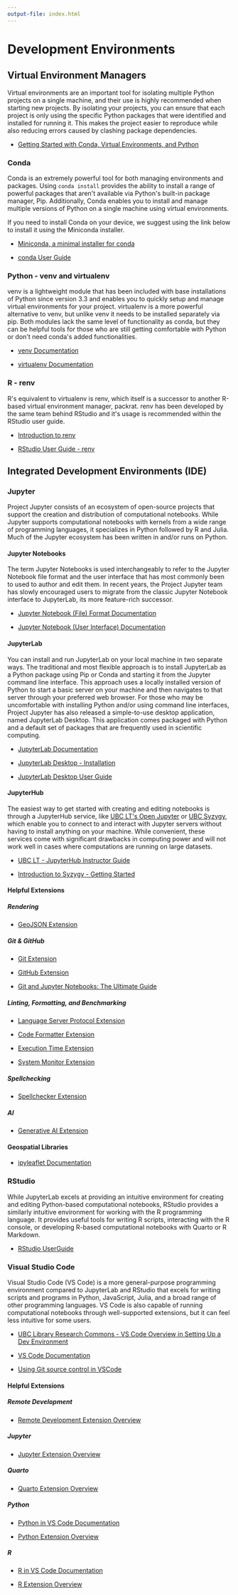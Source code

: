 ```yaml
---
output-file: index.html
---
```


# Development Environments

## Virtual Environment Managers

Virtual environments are an important tool for isolating multiple Python
projects on a single machine, and their use is highly recommended when starting
new projects. By isolating your projects, you can ensure that each project is
only using the specific Python packages that were identified and installed for
running it. This makes the project easier to reproduce while also reducing
errors caused by clashing package dependencies.

- [Getting Started with Conda, Virtual Environments, and Python](https://UBC-Geography.github.io/development-environments/conda-getting-started)

### Conda

Conda is an extremely powerful tool for both managing environments and packages.
Using `conda install` provides the ability to install a range of powerful
packages that aren't available via Python's built-in package manager, Pip.
Additionally, Conda enables you to install and manage multiple versions of
Python on a single machine using virtual environments.

If you need to install Conda on your device, we suggest using the link below to
install it using the Miniconda installer.

- [Miniconda, a minimal installer for conda](https://docs.conda.io/en/latest/miniconda.html)

- [conda User Guide](https://docs.conda.io/projects/conda/en/stable/user-guide/index.html)

### Python - venv and virtualenv

venv is a lightweight module that has been included with base installations of
Python since version 3.3 and enables you to quickly setup and manage virtual
environments for your project. virtualenv is a more powerful alternative to
venv, but unlike venv it needs to be installed separately via pip. Both modules
lack the same level of functionality as conda, but they can be helpful tools for
those who are still getting comfortable with Python or don't need conda's added
functionalities.

- [venv Documentation](https://docs.python.org/3/library/venv.html)

- [virtualenv Documentation](https://virtualenv.pypa.io/en/latest/)

### R - renv

R's equivalent to virtualenv is renv, which itself is a successor to another
R-based virtual environment manager, packrat. renv has been developed by the
same team behind RStudio and it's usage is recommended within the RStudio user
guide.

- [Introduction to renv](https://rstudio.github.io/renv/articles/renv.html)

- [RStudio User Guide - renv](https://docs.posit.co/ide/user/ide/guide/environments/r/renv.html)

## Integrated Development Environments (IDE)

### Jupyter

Project Jupyter consists of an ecosystem of open-source projects that support
the creation and distribution of computational notebooks. While Jupyter supports
computational notebooks with kernels from a wide range of programming languages,
it specializes in Python followed by R and Julia. Much of the Jupyter ecosystem
has been written in and/or runs on Python.

#### Jupyter Notebooks

The term Jupyter Notebooks is used interchangeably to refer to the Jupyter
Notebook file format and the user interface that has most commonly been to used
to author and edit them. In recent years, the Project Jupyter team has slowly
encouraged users to migrate from the classic Jupyter Notebook interface to
JupyterLab, its more feature-rich successor.

- [Jupyter Notebook (File) Format Documentation](https://nbformat.readthedocs.io/en/latest/index.html)

- [Jupyter Notebook (User Interface) Documentation](https://jupyter-notebook.readthedocs.io/en/latest/index.html)

#### JupyterLab

You can install and run JupyterLab on your local machine in two separate ways.
The traditional and most flexible approach is to install JupyterLab as a Python
package using Pip or Conda and starting it from the Jupyter command line
interface. This approach uses a locally installed version of Python to start a
basic server on your machine and then navigates to that server through your
preferred web browser. For those who may be uncomfortable with installing Python
and/or using command line interfaces, Project Jupyter has also released a
simple-to-use desktop application, named JupyterLab Desktop. This application
comes packaged with Python and a default set of packages that are frequently
used in scientific computing.

- [JupyterLab Documentation](https://jupyterlab.readthedocs.io/en/latest/index.html)

- [JupyterLab Desktop - Installation](https://github.com/jupyterlab/jupyterlab-desktop#installation)

- [JupyterLab Desktop User Guide](https://github.com/jupyterlab/jupyterlab-desktop/blob/master/user-guide.md)

#### JupyterHub

The easiest way to get started with creating and editing notebooks is through a
JupyterHub service, like [UBC LT's Open Jupyter](https://open.jupyter.ubc.ca/)
or [UBC Syzygy](https://ubc.syzygy.ca/), which enable you to connect to and
interact with Jupyter servers without having to install anything on your
machine. While convenient, these services come with significant drawbacks in
computing power and will not work well in cases where computations are running
on large datasets.

- [UBC LT - JupyterHub Instructor Guide](https://lthub.ubc.ca/guides/jupyterhub-instructor-guide/)

- [Introduction to Syzygy - Getting Started](https://intro.syzygy.ca/getting-started/)

#### Helpful Extensions

##### Rendering

- [GeoJSON Extension](https://github.com/jupyterlab/jupyter-renderers/tree/master/packages/geojson-extension#jupyterlab-geojson)

##### Git & GitHub

- [Git Extension](https://github.com/jupyterlab/jupyterlab-git)

- [GitHub Extension](https://github.com/jupyterlab/jupyterlab-github#jupyterlab-github)

- [Git and Jupyter Notebooks: The Ultimate Guide](https://www.reviewnb.com/git-jupyter-notebook-ultimate-guide)

##### Linting, Formatting, and Benchmarking

- [Language Server Protocol Extension](https://github.com/krassowski/jupyterlab-lsp#installation)

- [Code Formatter Extension](https://jupyterlab-code-formatter.readthedocs.io/)

- [Execution Time Extension](https://github.com/deshaw/jupyterlab-execute-time#jupyterlab-execute-time)

- [System Monitor Extension](https://github.com/jtpio/jupyterlab-system-monitor#jupyterlab-system-monitor)

##### Spellchecking

- [Spellchecker Extension](https://github.com/jupyterlab-contrib/spellchecker#jupyterlab-spellchecker)

##### AI

- [Generative AI Extension](https://github.com/jupyterlab/jupyter-ai)

#### Geospatial Libraries

- [ipyleaflet Documentation](https://ipyleaflet.readthedocs.io/en/latest/index.html)

### RStudio

While JupyterLab excels at providing an intuitive environment for creating and
editing Python-based computational notebooks, RStudio provides a similarly
intuitive environment for working with the R programming language. It provides
useful tools for writing R scripts, interacting with the R console, or
developing R-based computational notebooks with Quarto or R Markdown.

- [RStudio UserGuide](https://docs.posit.co/ide/user/ide/get-started/)

### Visual Studio Code

Visual Studio Code (VS Code) is a more general-purpose programming environment
compared to JupyterLab and RStudio that excels for writing scripts and programs
in Python, JavaScript, Julia, and a broad range of other programming languages.
VS Code is also capable of running computational notebooks through
well-supported extensions, but it can feel less intuitive for some users.

- [UBC Library Research Commons - VS Code Overview in Setting Up a Dev Environment](https://ubc-library-rc.github.io/intro-development-environment/content/02-1.VSCode.html)

- [VS Code Documentation](https://code.visualstudio.com/docs)

- [Using Git source control in VSCode](https://code.visualstudio.com/docs/sourcecontrol/overview)

#### Helpful Extensions

##### Remote Development

- [Remote Development Extension Overview](https://marketplace.visualstudio.com/items?itemName=ms-vscode-remote.vscode-remote-extensionpack)

##### Jupyter

- [Jupyter Extension Overview](https://marketplace.visualstudio.com/items?itemName=ms-toolsai.jupyter)

##### Quarto

- [Quarto Extension Overview](https://marketplace.visualstudio.com/items?itemName=quarto.quarto)

##### Python

- [Python in VS Code Documentation](https://code.visualstudio.com/docs/languages/python)

- [Python Extension Overview](https://marketplace.visualstudio.com/items?itemName=ms-python.python)

##### R

- [R in VS Code Documentation](https://code.visualstudio.com/docs/languages/r)

- [R Extension Overview](https://marketplace.visualstudio.com/items?itemName=REditorSupport.r)
